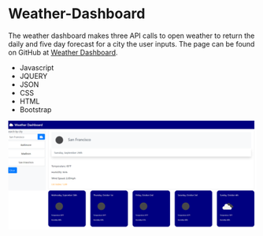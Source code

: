 # Weather-Dashboard

The weather dashboard makes three API calls to open weather to return the daily and five day forecast for a city the user inputs. The page can be found on GitHub at [Weather Dashboard](https://jrtwheeler.github.io/Weather-Dashboard/).

- Javascript
- JQUERY
- JSON
- CSS
- HTML
- Bootstrap

![Web page](assets/images/Weather_Dashboard.png)